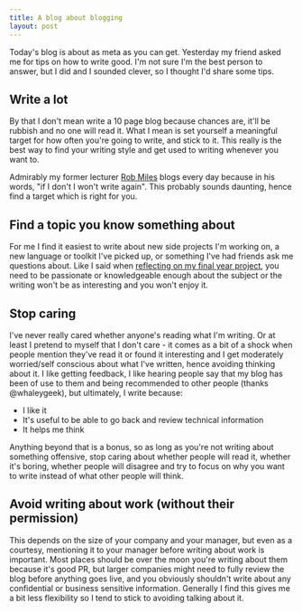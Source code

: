```yaml
---
title: A blog about blogging
layout: post
---
```

Today's blog is about as meta as you can get.
Yesterday my friend asked me for tips on how to write good. I'm not sure I'm the best person to answer, but I did and I sounded clever, so I thought I'd share some tips.

## Write a lot
By that I don't mean write a 10 page blog because chances are, it'll be rubbish and no one will read it.
What I mean is set yourself a meaningful target for how often you're going to write, and stick to it. This really is the best way to find your writing style and get used to writing whenever you want to. 

Admirably my former lecturer [Rob Miles](http://www.robmiles.com) blogs every day because in his words, "if I don't I won't write again". This probably sounds daunting, hence find a target which is right for you.

## Find a topic you know something about
For me I find it easiest to write about new side projects I'm working on, a new language or toolkit I've picked up, or something I've had friends ask me questions about. Like I said when [reflecting on my final year project](http://charlottegodley.co.uk/reflecting-on-my-final-year-project/), you need to be passionate or knowledgeable enough about the subject or the writing won't be as interesting and you won't enjoy it.

## Stop caring
I've never really cared whether anyone's reading what I'm writing. Or at least I pretend to myself that I don't care - it comes as a bit of a shock when people mention they've read it or found it interesting and I get moderately worried/self conscious about what I've written, hence avoiding thinking about it. I like getting feedback, I like hearing people say that my blog has been of use to them and being recommended to other people (thanks @whaleygeek), but ultimately, I write because:

- I like it
- It's useful to be able to go back and review technical information
- It helps me think

Anything beyond that is a bonus, so as long as you're not writing about something offensive, stop caring about whether people will read it, whether it's boring, whether people will disagree and try to focus on why you want to write instead of what other people will think.

## Avoid writing about work (without their permission)
This depends on the size of your company and your manager, but even as a courtesy, mentioning it to your manager before writing about work is important. Most places should be over the moon you're writing about them because it's good PR, but larger companies might need to fully review the blog before anything goes live, and you obviously shouldn't write about any confidential or business sensitive information.
Generally I find this gives me a bit less flexibility so I tend to stick to avoiding talking about it.
